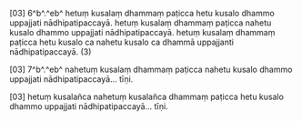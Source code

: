 [03] 6^b^.^eb^ hetuṃ kusalaṃ dhammaṃ paṭicca hetu kusalo dhammo uppajjati nādhipatipaccayā.  hetuṃ kusalaṃ dhammaṃ paṭicca nahetu kusalo dhammo uppajjati nādhipatipaccayā. hetuṃ  kusalaṃ dhammaṃ paṭicca hetu kusalo ca nahetu kusalo ca dhammā uppajjanti nādhipatipaccayā.  (3)

[03] 7^b^.^eb^ nahetuṃ kusalaṃ dhammaṃ paṭicca nahetu kusalo dhammo uppajjati nādhipatipaccayā...  tīṇi.

[03] hetuṃ kusalañca nahetuṃ kusalañca dhammaṃ paṭicca hetu kusalo dhammo uppajjati nādhipatipaccayā...  tīṇi.
